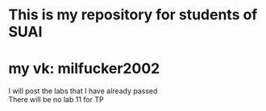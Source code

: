 This is my repository for students of SUAI 
==============
my vk: milfucker2002 
=================
I will post the labs that I have already passed  
There will be no lab 11 for TP

